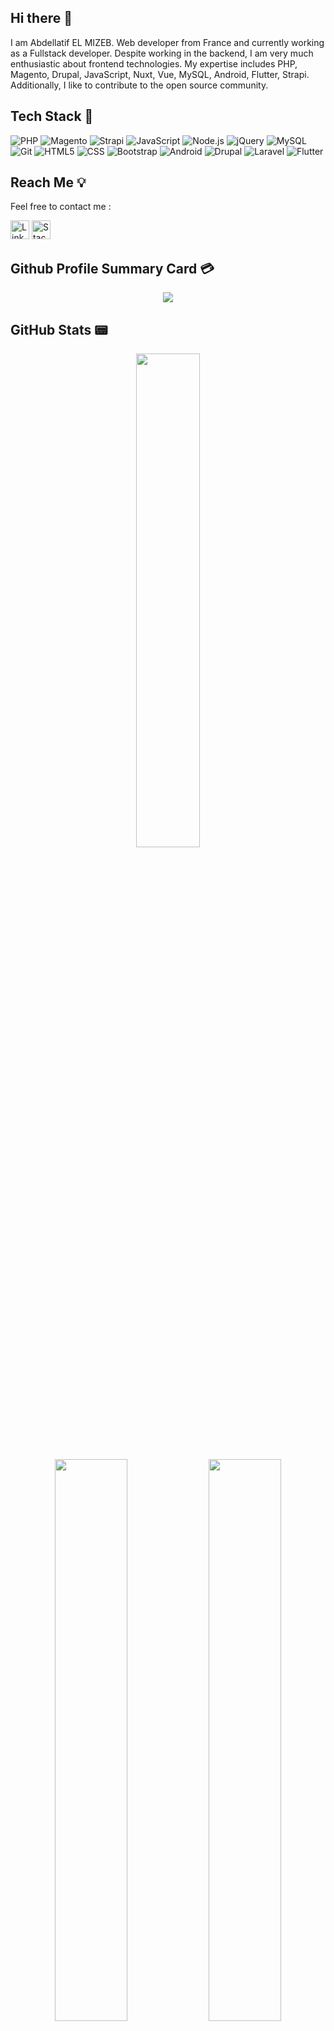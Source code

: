 ## Hi there 👋

I am Abdellatif EL MIZEB. Web developer from France and currently working as a Fullstack developer. Despite working in the backend, I am very much enthusiastic about frontend technologies. My expertise includes PHP, Magento, Drupal, JavaScript, Nuxt, Vue, MySQL, Android, Flutter, Strapi. Additionally, I like to contribute to the open source community.

## Tech Stack 💫
![PHP](https://img.shields.io/badge/-PHP-%232c3e50?style=for-the-badge&logo=PHP)
![Magento](https://img.shields.io/badge/Magento-2.x-orange?logo=magento&style=for-the-badge)
![Strapi](https://img.shields.io/badge/Strapi-4.x-blueviolet?logo=strapi&style=for-the-badge)
![JavaScript](https://img.shields.io/badge/-JavaScript-%232c3e50?style=for-the-badge&logo=javascript)
![Node.js](https://img.shields.io/badge/-Node.js-%232c3e50?style=for-the-badge&logo=nodedotjs)
![jQuery](https://img.shields.io/badge/-jQuery-%232c3e50?style=for-the-badge&logo=jQuery)
![MySQL](https://img.shields.io/badge/-MySQL-%232c3e50?style=for-the-badge&logo=MySQL)
![Git](https://img.shields.io/badge/-Git-%232c3e50?style=for-the-badge&logo=git)
![HTML5](https://img.shields.io/badge/-HTML5-%232c3e50?style=for-the-badge&logo=HTML5)
![CSS](https://img.shields.io/badge/-CSS-%232c3e50?style=for-the-badge&logo=css3)
![Bootstrap](https://img.shields.io/badge/-Bootstrap-%232c3e50?style=for-the-badge&logo=Bootstrap)
![Android](https://img.shields.io/badge/Android-12-green?logo=android&style=for-the-badge)
![Drupal](https://img.shields.io/badge/-DRUPAL-%232c3e50?style=for-the-badge&logo=DRUPAL)
![Laravel](https://img.shields.io/badge/-Laravel-%232c3e50?style=for-the-badge&logo=laravel)
![Flutter](https://img.shields.io/badge/Flutter-3.x-blue?logo=flutter&style=for-the-badge)

## Reach Me 💡
Feel free to contact me :
<p>
  <a href="https://www.linkedin.com/in/abdellatifelmizeb/" target="_blank"><img alt="LinkedIn" src="https://img.shields.io/badge/linkedin-%230077B5.svg?&style=for-the-badge&logo=linkedin&logoColor=white"  height="30px"/></a>
  <a href="https://stackoverflow.com/users/9264512/abdellatif-el" target="_blank"><img alt="Stackoverflow" src="https://img.shields.io/badge/-stackoverflow-%2323272A?style=for-the-badge&logo=Stackoverflow&logoColor=#EA7139"  height="30px"/></a>
</p>

## Github Profile Summary Card 💳

<p align="center">
  <img src="http://github-profile-summary-cards.vercel.app/api/cards/profile-details?username=aelmizeb&theme=apprentice"/>
</p>

## GitHub Stats 📟

<p align="center">
 <img width="45%" src="https://github-readme-stats.vercel.app/api?username=aelmizeb&show_icons=true&theme=apprentice" />
</p>

<p align="center">
 <img width="48%" src="http://github-profile-summary-cards.vercel.app/api/cards/productive-time?username=aelmizeb&theme=apprentice&utcOffset=8" />
 <img width="48%" src="http://github-profile-summary-cards.vercel.app/api/cards/repos-per-language?username=aelmizeb&theme=apprentice" />
</p>


<!--
**aelmizeb/aelmizeb** is a ✨ _special_ ✨ repository because its `README.md` (this file) appears on your GitHub profile.

Here are some ideas to get you started:

- 🔭 I’m currently working on ...
- 🌱 I’m currently learning ...
- 👯 I’m looking to collaborate on ...
- 🤔 I’m looking for help with ...
- 💬 Ask me about ...
- 📫 How to reach me: ...
- 😄 Pronouns: ...
- ⚡ Fun fact: ...
-->
